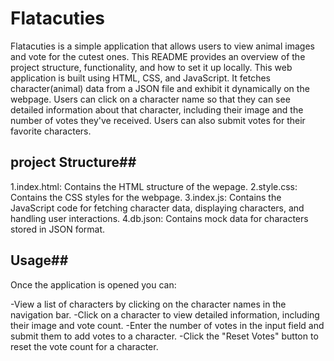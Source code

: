 # Flatacuties

Flatacuties is a simple application that allows users to view animal images and vote for the cutest ones. This README provides an overview of the project structure, functionality, and how to set it up locally.
This web application is built using HTML, CSS, and JavaScript. It fetches character(animal) data from a JSON file and exhibit it dynamically on the webpage. Users can click on a character name so that they can see detailed information about that character, including their image and the number of votes they've received. Users can also submit votes for their favorite characters.

## project Structure##
1.index.html: Contains the HTML structure of the wepage.
2.style.css: Contains the CSS styles for the webpage.
3.index.js: Contains the JavaScript code for fetching character data, displaying characters, and handling user interactions.
4.db.json: Contains mock data for characters stored in JSON format.

## Usage##
Once the application is opened you can:

-View a list of characters by clicking on the character names in the navigation bar.
-Click on a character to view detailed information, including their image and vote count.
-Enter the number of votes in the input field and submit them to add votes to a character.
-Click the "Reset Votes" button to reset the vote count for a character.


